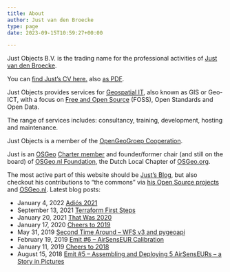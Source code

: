 ```yaml
---
title: About
author: Just van den Broecke
type: page
date: 2023-09-15T10:59:27+00:00

---
```

Just Objects B.V. is the trading name for the professional activities of [Just van den Broecke][13].

You can [find Just&#8217;s CV here.][1] also [as PDF][2].

Just Objects provides services for [Geospatial IT][14], also known as GIS or Geo-ICT, with a focus on [Free and Open Source][15] (FOSS), Open Standards and Open Data.

The range of services includes: consultancy, training, development, hosting and maintenance.

Just Objects is a member of the [OpenGeoGroep Cooperation][16].

Just is an <a href="https://osgeo.org" target="_blank">OSGeo</a> <a href="http://wiki.osgeo.org/wiki/Just_van_den_Broecke" target="_blank">Charter member</a> 
and founder/former chair (and still on the board) 
of <a title="OSGeo.nl" href="https://osgeo.nl" target="_blank">OSGeo.nl Foundation</a>, the Dutch Local Chapter of [OSGeo.org][1].

The most active part of this website should be [Just&#8217;s Blog][4], 
but also checkout his contributions to &#8220;the commons&#8221; 
via  [his Open Source projects][5] and [OSGeo.nl][6]. Latest blog posts:

* January 4, 2022 [Adiós 2021][19]
* September 13, 2021 [Terraform First Steps][18]
* January 20, 2021 [That Was 2020][7]
* January 17, 2020 [Cheers to 2019][8]
* May 31, 2019 [Second Time Around – WFS v3 and pygeoapi][9]
* February 19, 2019 [Emit #6 – AirSensEUR Calibration][10]
* January 11, 2019 [Cheers to 2018][11]
* August 15, 2018 [Emit #5 – Assembling and Deploying 5 AirSensEURs – a Story in Pictures][12]

 [1]: https://files.justobjects.nl/doc/cv.html
 [2]: https://files.justobjects.nl/doc/cv.pdf
 [3]: https://osgeo.org
 [4]: https://justobjects.nl/posts/ "Just's Blog"
 [5]: https://justobjects.nl/projects/
 [6]: https://osgeo.nl
 [7]: https://justobjects.nl/that-was-2020/ "That Was 2020"
 [8]: https://justobjects.nl/cheers-to-2019/ "Cheers to 2019"
 [9]: https://justobjects.nl/2nd-time-around-wfs-v3-pygeoapi/ "Second Time Around – WFS v3 and pygeoapi"
 [10]: https://justobjects.nl/emit-6-airsenseur-calibration/ "Emit #6 – AirSensEUR Calibration"
 [11]: https://justobjects.nl/cheers-to-2018/ "Cheers to 2018"
 [12]: https://justobjects.nl/emit-5-assembling-and-deploying-5-airsenseurs/ "Emit #5 – Assembling and Deploying 5 AirSensEURs – a Story in Pictures"
 [13]: httpss://www.linkedin.com/in/justb4
 [14]: https://en.wikipedia.org/wiki/Geographic_information_system "GIS, Geospatial IT, or Geo-ICT"
 [15]: https://en.wikipedia.org/wiki/Free_and_open-source_software
 [16]: https://opengeogroep.nl
 [17]: https://wiki.osgeo.org/wiki/Just_van_den_Broecke
 [18]: https://justobjects.nl/terraform-first-steps/ "Terraform First Steps"
 [19]: https://justobjects.nl/adios-2021/ "Adiós 2021"
 